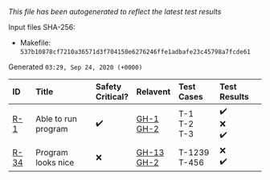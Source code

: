 _This file has been autogenerated to reflect the latest test results_

Input files SHA-256:
- Makefile: `537b10878cf7210a36571d3f704150e6276246ffe1adbafe23c45798a7fcde61`

Generated `03:29, Sep 24, 2020 (+0000)`

| ID | Title | Safety<br>Critical? | Relavent | Test Cases | Test Results |
| :--- | :--- | :--- | :--- | :--- | :--- |
 | [R-1](requirements.md#R-1) | Able to run program | :heavy_check_mark: | [GH-1](../../issues/1)<br>[GH-2](../../issues/2)<br> | T-1<br>T-2<br>T-3<br> | :heavy_check_mark:<br>:x:<br>:heavy_check_mark:<br> | 
 | [R-34](requirements.md#R-34) | Program looks nice | :x: | [GH-13](../../issues/13)<br>[GH-2](../../issues/2)<br> | T-1239<br>T-456<br> | :x:<br>:heavy_check_mark:<br> | 

